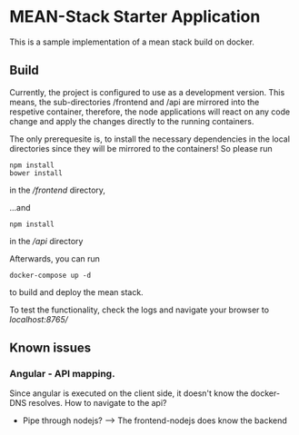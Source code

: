 # MEAN-Stack Starter Application

This is a sample implementation of a mean stack build on docker.

## Build
Currently, the project is configured to use as a development version.
This means, the sub-directories /frontend and /api are mirrored into the respetive container,
therefore, the node applications will react on any code change and apply the changes directly to the running containers.

The only prerequesite is, to install the necessary dependencies in the local directories since they will be mirrored to the containers!
So please run

```
npm install
bower install
```
in the */frontend* directory,

...and
```
npm install
```

in the */api* directory

Afterwards, you can run
```
docker-compose up -d
```
to build and deploy the mean stack.

To test the functionality, check the logs and navigate your browser to *localhost:8765/*

## Known issues
### Angular - API mapping.
Since angular is executed on the client side, it doesn't know the docker-DNS resolves. How to navigate to the api?
- Pipe through nodejs? --> The frontend-nodejs does know the backend
